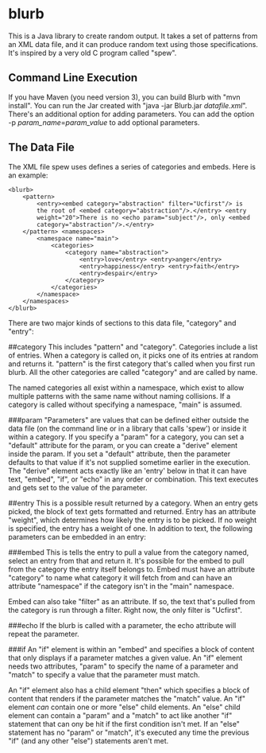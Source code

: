 # blurb
This is a Java library to create random output.  It takes a set of
patterns from an XML data file, and it can produce random text using those
specifications.  It's inspired by a very old C program called "spew".

## Command Line Execution
If you have Maven (you need version 3), you
can build Blurb with "mvn install".  You can run the Jar created with
"java -jar Blurb.jar *datafile.xml*".  There's an additional option for
adding parameters.  You can add the option -p *param_name*=*param_value*
to add optional parameters.

## The Data File
The XML file spew uses defines a series of categories
and embeds.  Here is an example:

```
<blurb>
    <pattern>
        <entry><embed category="abstraction" filter="Ucfirst"/> is
        the root of <embed category="abstraction"/>.</entry> <entry
        weight="20">There is no <echo param="subject"/>, only <embed
        category="abstraction"/>.</entry>
    </pattern> <namespaces>
        <namespace name="main">
            <categories>
                <category name="abstraction">
                    <entry>love</entry> <entry>anger</entry>
                    <entry>happiness</entry> <entry>faith</entry>
                    <entry>despair</entry>
                </category>
            </categories>
        </namespace>
    </namespaces>
</blurb>
```

There are two major kinds of sections to this data file, "category" and "entry":

##category
This includes "pattern" and "category".  Categories include
a list of entries.  When a category is called on, it picks one of its
entries at random and returns it.  "pattern" is the first category that's
called when you first run blurb.  All the other categories are called
"category" and are called by name.

The named categories all exist within a namespace, which exist to allow
multiple patterns with the same name without naming collisions.  If a
category is called without specifying a namespace, "main" is assumed.

###param
"Parameters" are values that can be defined either outside the data file
(on the command line or in a library that calls 'spew') or inside it within
a category.  If you specify a "param" for a category, you can set a "default"
attribute for the param, or you can create a "derive" element inside the
param.  If you set a "default" attribute, then the parameter defaults to that
value if it's not supplied sometime earlier in the execution.  The "derive"
element acts exactly like an 'entry' below in that it can have text, "embed",
"if", or "echo" in any order or combination.  This text executes and gets
set to the value of the parameter.

##entry
This is a possible result returned by a category.  When an entry
gets picked, the block of text gets formatted and returned.  Entry has
an attribute "weight", which determines how likely the entry is to
be picked.  If no weight is specified, the entry has a weight of one.
In addition to text, the following parameters can be embedded in an entry:

###embed
This is tells the entry to pull a value from the category named,
select an entry from that and return it.  It's possible for the embed to
pull from the category the entry itself belongs to.  Embed must have an
attribute "category" to name what category it will fetch from and can have
an attribute "namespace" if the category isn't in the "main" namespace.

Embed can also take "filter" as an attribute.  If so, the text that's
pulled from the category is run through a filter.  Right now, the only
filter is "Ucfirst".

###echo
If the blurb is called with a parameter, the echo attribute will
repeat the parameter.

###if
An "if" element is within an "embed" and specifies a block of content
that only displays if a parameter matches a given value.  An "if" element
needs two attributes, "param" to specify the name of a parameter and "match"
to specify a value that the parameter must match.

An "if" element also has a child element "then" which specifies a block of
content that renders if the parameter matches the "match" value.  An "if"
element *can* contain one or more "else" child elements.  An "else" child
element can contain a "param" and a "match" to act like another "if" statement
that can ony be hit if the first condition isn't met.  If an "else" statement
has no "param" or "match", it's executed any time the previous "if" (and any
other "else") statements aren't met.
